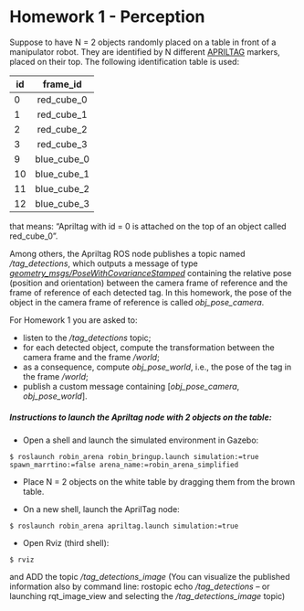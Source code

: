 # Homework 1 - Perception

Suppose to have N = 2 objects randomly placed on a table in front of a manipulator robot. They are identified by N different [APRILTAG](https://april.eecs.umich.edu/software/apriltag) markers, placed on their top. The following identification table is used:

| id | frame_id         |
| ---|:----------------:| 
| 0  | red_cube_0       |
| 1  | red_cube_1       | 
| 2  | red_cube_2       |  
| 3  | red_cube_3       |  
| 9  | blue_cube_0      |  
| 10 | blue_cube_1      |  
| 11 | blue_cube_2      |  
| 12 | blue_cube_3      |  


that means: “Apriltag with id = 0 is attached on the top of an object called red_cube_0”.

Among others, the Apriltag ROS node publishes a topic named */tag_detections*, which outputs a message of type [*geometry_msgs/PoseWithCovarianceStamped*](http://docs.ros.org/en/api/geometry_msgs/html/msg/PoseWithCovarianceStamped.html) containing the relative pose (position and orientation) between the camera frame of reference and the frame of reference of each detected tag. In this homework, the pose of the object in the camera frame of reference is called *obj_pose_camera*. 

For Homework 1 you are asked to:
- listen to the */tag_detections* topic;
- for each detected object, compute the transformation between the camera frame and the frame */world*;
- as a consequence, compute *obj_pose_world*, i.e., the pose of the tag in the frame */world*;
- publish a custom message containing [*obj_pose_camera*, *obj_pose_world*].


##### Instructions to launch the Apriltag node with 2 objects on the table:
- Open a shell and launch the simulated environment in Gazebo:
```
$ roslaunch robin_arena robin_bringup.launch simulation:=true spawn_marrtino:=false arena_name:=robin_arena_simplified
```
- Place  N = 2 objects on the white table by dragging them from the brown table.  

- On a new shell, launch the AprilTag node:
```
$ roslaunch robin_arena apriltag.launch simulation:=true
```
- Open Rviz (third shell):
```
$ rviz
```
and ADD the topic */tag_detections_image* (You can visualize the published information also by command line: rostopic echo */tag_detections* – or launching rqt_image_view and selecting the */tag_detections_image* topic)
